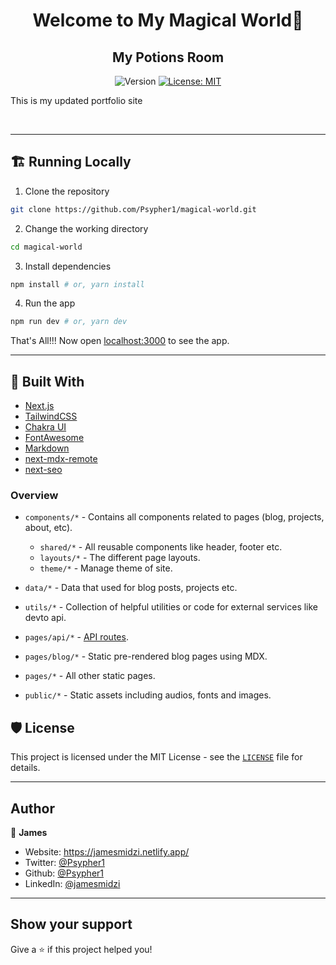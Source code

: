 <h1 align="center">Welcome to My Magical World👋</h1>
<h2 align="center">My Potions Room</h2>

<p align='center'>
  <img alt="Version" src="https://img.shields.io/badge/version-0.1.0-blue.svg?cacheSeconds=2592000" />
  <a href="#" target="_blank">
    <img alt="License: MIT" src="https://img.shields.io/badge/License-MIT-blue.svg" />
  </a>
  

</p>

This is my updated portfolio site

<br/>

<!-- ### 🏠 [Homepage](https://jamesmidzi.com) -->

---

## 🏗️ Running Locally

1. Clone the repository

```bash
git clone https://github.com/Psypher1/magical-world.git
```

2. Change the working directory

```bash
cd magical-world
```

3. Install dependencies

```bash
npm install # or, yarn install
```

4. Run the app

```bash
npm run dev # or, yarn dev
```

That's All!!! Now open [localhost:3000](http://localhost:3000/) to see the app.

---

## 🚧 Built With

- [Next.js](https://nextjs.org)
- [TailwindCSS](https://tailwindcss.com/)
- [Chakra UI](https://chakra-ui.com/)
- [FontAwesome](https://fontawesome.com/)
- [Markdown](https://nextjs.org)
- [next-mdx-remote](https://github.com/hashicorp/next-mdx-remote)
- [next-seo](https://github.com/garmeeh/next-seo)

### Overview

- `components/*` - Contains all components related to pages (blog, projects, about, etc).
  - `shared/*` - All reusable components like header, footer etc.
  - `layouts/*` - The different page layouts.
  - `theme/*` - Manage theme of site.
- `data/*` - Data that used for blog posts, projects etc.
- `utils/*` - Collection of helpful utilities or code for external services like devto api.
- `pages/api/*` - [API routes](https://nextjs.org/docs/api-routes/introduction).
- `pages/blog/*` - Static pre-rendered blog pages using MDX.
- `pages/*` - All other static pages.

- `public/*` - Static assets including audios, fonts and images.

## 🛡️ License

This project is licensed under the MIT License - see the [`LICENSE`](LICENSE) file for details.

---

## Author

👤 **James**

- Website: https://jamesmidzi.netlify.app/
- Twitter: [@Psypher1](https://twitter.com/Psypher1)
- Github: [@Psypher1](https://github.com/Psypher1)
- LinkedIn: [@jamesmidzi](https://linkedin.com/in/jamesmidzi)

---

## Show your support

Give a ⭐️ if this project helped you!
